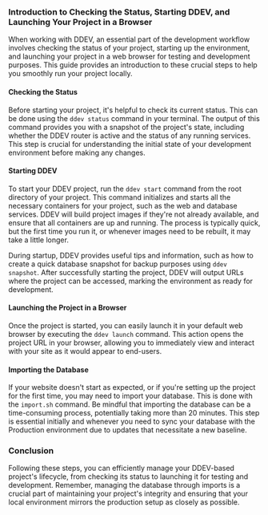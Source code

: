 
### Introduction to Checking the Status, Starting DDEV, and Launching Your Project in a Browser

When working with DDEV, an essential part of the development workflow involves checking the status of your project, starting up the environment, and launching your project in a web browser for testing and development purposes. This guide provides an introduction to these crucial steps to help you smoothly run your project locally.

#### Checking the Status

Before starting your project, it's helpful to check its current status. This can be done using the `ddev status` command in your terminal. The output of this command provides you with a snapshot of the project's state, including whether the DDEV router is active and the status of any running services. This step is crucial for understanding the initial state of your development environment before making any changes.

#### Starting DDEV

To start your DDEV project, run the `ddev start` command from the root directory of your project. This command initializes and starts all the necessary containers for your project, such as the web and database services. DDEV will build project images if they're not already available, and ensure that all containers are up and running. The process is typically quick, but the first time you run it, or whenever images need to be rebuilt, it may take a little longer.

During startup, DDEV provides useful tips and information, such as how to create a quick database snapshot for backup purposes using `ddev snapshot`. After successfully starting the project, DDEV will output URLs where the project can be accessed, marking the environment as ready for development.

#### Launching the Project in a Browser

Once the project is started, you can easily launch it in your default web browser by executing the `ddev launch` command. This action opens the project URL in your browser, allowing you to immediately view and interact with your site as it would appear to end-users.

#### Importing the Database

If your website doesn't start as expected, or if you're setting up the project for the first time, you may need to import your database. This is done with the `import.sh` command. Be mindful that importing the database can be a time-consuming process, potentially taking more than 20 minutes. This step is essential initially and whenever you need to sync your database with the Production environment due to updates that necessitate a new baseline.

### Conclusion

Following these steps, you can efficiently manage your DDEV-based project's lifecycle, from checking its status to launching it for testing and development. Remember, managing the database through imports is a crucial part of maintaining your project's integrity and ensuring that your local environment mirrors the production setup as closely as possible.
